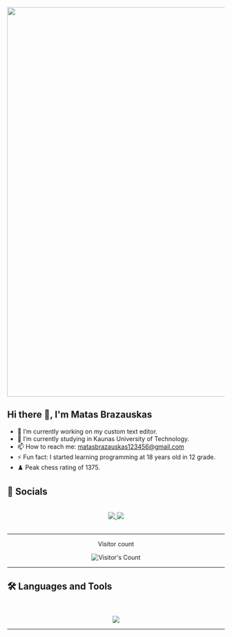 <img src="https://user-images.githubusercontent.com/74038190/212747903-e9bdf048-2dc8-41f9-b973-0e72ff07bfba.gif" width="900">

## Hi there 👋, I'm Matas Brazauskas

- 🔭 I’m currently working on my custom text editor.
- 🌱 I’m currently studying in Kaunas University of Technology.
- 📫 How to reach me: matasbrazauskas123456@gmail.com
- ⚡ Fun fact: I started learning programming at 18 years old in 12 grade.
- ♟️ Peak chess rating of 1375.

## :raised_hands: Socials 
<br>
<div align="center">
  <a href="https://www.linkedin.com/in/matas-brazauskas-58a521335/"</a>
    <img src="https://img.shields.io/badge/LinkedIn-0077B5?style=for-the-badge&logo=linkedin&logoColor=white" target="_blank" />
  </a>
  <a href = "https://leetcode.com/u/xXTheBigGunXx/" <a/>
    <img src="https://img.shields.io/badge/LeetCode-FFA116?style=for-the-badge&logo=leetcode&logoColor=black" target="_blank"/>
  </a>
</div>
</br>

<hr>
<div align="center"> 
  <p>Visitor count</p>
  <img src="https://profile-counter.glitch.me/{USERNAME}/count.svg" alt="Visitor's Count" />
</div>
<hr>

## 🛠️ Languages and Tools
<br>
<p align="center">
  <img src="https://skillicons.dev/icons?i=cpp,cs,dotnet,c,js,html,css,blender,matlab,git" />
</p>
<hr>

